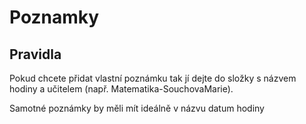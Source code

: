 # Poznamky

## Pravidla
Pokud chcete přidat vlastní poznámku tak jí dejte do složky s názvem hodiny a učitelem (např. Matematika-SouchovaMarie). 

Samotné poznámky by měli mít ideálně v názvu datum hodiny
